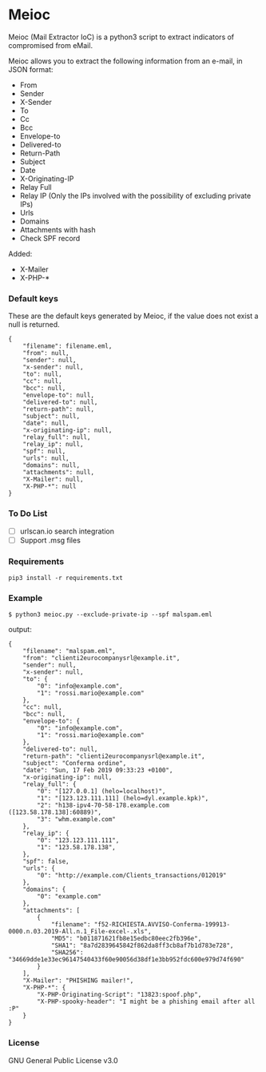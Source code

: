 # Meioc

Meioc (Mail Extractor IoC) is a python3 script to extract indicators of compromised from eMail.

Meioc allows you to extract the following information from an e-mail, in JSON format:

* From
* Sender
* X-Sender
* To
* Cc
* Bcc
* Envelope-to
* Delivered-to
* Return-Path
* Subject
* Date
* X-Originating-IP
* Relay Full
* Relay IP (Only the IPs involved with the possibility of excluding private IPs)
* Urls
* Domains
* Attachments with hash
* Check SPF record

Added:
* X-Mailer
* X-PHP-*

### Default keys

These are the default keys generated by Meioc, if the value does not exist a null is returned.

```
{
    "filename": filename.eml,
    "from": null,
    "sender": null,
    "x-sender": null,
    "to": null,
    "cc": null,
    "bcc": null,
    "envelope-to": null,
    "delivered-to": null,
    "return-path": null,
    "subject": null,
    "date": null,
    "x-originating-ip": null,
    "relay_full": null,
    "relay_ip": null,
    "spf": null,
    "urls": null,
    "domains": null,
    "attachments": null,
    "X-Mailer": null,
    "X-PHP-*": null
}
```

### To Do List

- [ ] urlscan.io search integration
- [ ] Support .msg files

### Requirements
```
pip3 install -r requirements.txt
```


### Example
```
$ python3 meioc.py --exclude-private-ip --spf malspam.eml 
```
output:
```
{
    "filename": "malspam.eml",
    "from": "clienti2eurocompanysrl@example.it",
    "sender": null,
    "x-sender": null,
    "to": {
        "0": "info@example.com",
        "1": "rossi.mario@example.com"
    },
    "cc": null,
    "bcc": null,
    "envelope-to": {
        "0": "info@example.com",
        "1": "rossi.mario@example.com"
    },
    "delivered-to": null,
    "return-path": "clienti2eurocompanysrl@example.it",
    "subject": "Conferma ordine",
    "date": "Sun, 17 Feb 2019 09:33:23 +0100",
    "x-originating-ip": null,
    "relay_full": {
        "0": "[127.0.0.1] (helo=localhost)",
        "1": "[123.123.111.111] (helo=dyl.example.kpk)",
        "2": "h138-ipv4-70-58-178.example.com ([123.58.178.138]:60889)",
        "3": "whm.example.com"
    },
    "relay_ip": {
        "0": "123.123.111.111",
        "1": "123.58.178.138",
    },
    "spf": false,
    "urls": {
        "0": "http://example.com/Clients_transactions/012019"
    },
    "domains": {
        "0": "example.com"
    },
    "attachments": [
        {
            "filename": "f52-RICHIESTA.AVVISO-Conferma-199913-0000.n.03.2019-All.n.1_File-excel-.xls",
            "MD5": "b011871621fb8e15edbc80eec2fb396e",
            "SHA1": "8a7d2839645842f862da8ff3cb8af7b1d783e728",
            "SHA256": "34669dde1e33ec96147540433f60e90056d38df1e3bb952fdc600e979d74f690"
        }
    ],
    "X-Mailer": "PHISHING mailer!",
    "X-PHP-*": {
        "X-PHP-Originating-Script": "13823:spoof.php",
        "X-PHP-spooky-header": "I might be a phishing email after all :P"
    }    
}
```

### License

GNU General Public License v3.0
